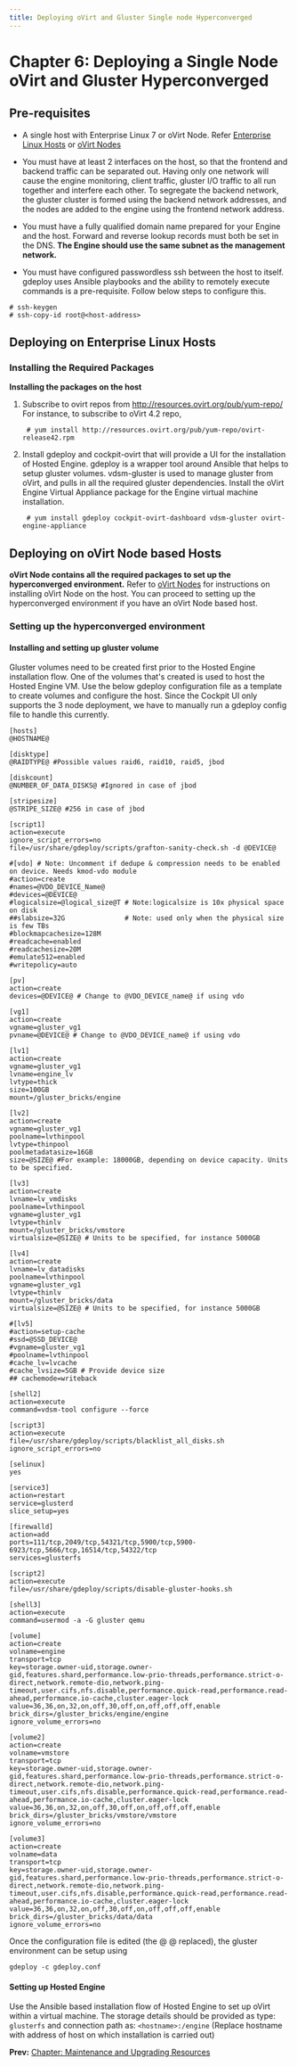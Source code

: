 ```yaml
---
title: Deploying oVirt and Gluster Single node Hyperconverged
---
```


# Chapter 6: Deploying a Single Node oVirt and Gluster Hyperconverged

## Pre-requisites

* A single host with  Enterprise Linux 7 or oVirt Node. Refer [Enterprise Linux Hosts](install-guide/chap-Enterprise_Linux_Hosts) or [oVirt Nodes](install-guide/chap-oVirt_Nodes)

* You must have at least 2 interfaces on the host, so that the frontend and backend traffic can be separated out. Having only one network will cause the engine monitoring, client traffic, gluster I/O traffic to all run together and interfere each other. To segregate the backend network, the gluster cluster is formed using the backend network addresses, and the nodes are added to the engine using the frontend network address.

* You must have a fully qualified domain name prepared for your Engine and the host. Forward and reverse lookup records must both be set in the DNS. **The Engine should use the same subnet as the management network.**

* You must have configured passwordless ssh between the host to itself. gdeploy uses Ansible playbooks and the ability to remotely execute commands is a pre-requisite.
Follow below steps to configure this.
```
# ssh-keygen
# ssh-copy-id root@<host-address>
```

## Deploying on Enterprise Linux Hosts

### Installing the Required Packages

**Installing the packages on the host**

1. Subscribe to ovirt repos from http://resources.ovirt.org/pub/yum-repo/
   For instance, to subscribe to oVirt 4.2 repo,

        # yum install http://resources.ovirt.org/pub/yum-repo/ovirt-release42.rpm

2. Install gdeploy and cockpit-ovirt that will provide a UI for the installation of Hosted Engine. gdeploy is a wrapper tool around Ansible that helps to setup gluster volumes. vdsm-gluster is used to manage gluster from oVirt, and pulls in all the required gluster dependencies. Install the oVirt Engine Virtual Appliance package for the Engine virtual machine installation.

        # yum install gdeploy cockpit-ovirt-dashboard vdsm-gluster ovirt-engine-appliance


## Deploying on oVirt Node based Hosts

**oVirt Node contains all the required packages to set up the hyperconverged environment.**
Refer to [oVirt Nodes](install-guide/chap-oVirt_Nodes) for instructions on installing oVirt Node on the host. You can proceed to setting up the hyperconverged environment if you have an oVirt Node based host.

### Setting up the hyperconverged environment

#### Installing and setting up gluster volume

Gluster volumes need to be created first prior to the Hosted Engine installation flow. One of the volumes that's created is used to host the Hosted Engine VM. Use the below gdeploy configuration file as a template to create volumes and configure the host.
Since the Cockpit UI only supports the 3 node deployment, we have to manually run a gdeploy config file to handle this currently.

```
[hosts]
@HOSTNAME@

[disktype]
@RAIDTYPE@ #Possible values raid6, raid10, raid5, jbod

[diskcount]
@NUMBER_OF_DATA_DISKS@ #Ignored in case of jbod

[stripesize]
@STRIPE_SIZE@ #256 in case of jbod

[script1]
action=execute
ignore_script_errors=no
file=/usr/share/gdeploy/scripts/grafton-sanity-check.sh -d @DEVICE@

#[vdo] # Note: Uncomment if dedupe & compression needs to be enabled on device. Needs kmod-vdo module
#action=create
#names=@VDO_DEVICE_Name@
#devices=@DEVICE@
#logicalsize=@logical_size@T # Note:logicalsize is 10x physical space on disk
##slabsize=32G               # Note: used only when the physical size is few TBs
#blockmapcachesize=128M
#readcache=enabled
#readcachesize=20M
#emulate512=enabled
#writepolicy=auto

[pv]
action=create
devices=@DEVICE@ # Change to @VDO_DEVICE_name@ if using vdo

[vg1]
action=create
vgname=gluster_vg1
pvname=@DEVICE@ # Change to @VDO_DEVICE_name@ if using vdo

[lv1]
action=create
vgname=gluster_vg1
lvname=engine_lv
lvtype=thick
size=100GB
mount=/gluster_bricks/engine

[lv2]
action=create
vgname=gluster_vg1
poolname=lvthinpool
lvtype=thinpool
poolmetadatasize=16GB
size=@SIZE@ #For example: 18000GB, depending on device capacity. Units to be specified.

[lv3]
action=create
lvname=lv_vmdisks
poolname=lvthinpool
vgname=gluster_vg1
lvtype=thinlv
mount=/gluster_bricks/vmstore
virtualsize=@SIZE@ # Units to be specified, for instance 5000GB

[lv4]
action=create
lvname=lv_datadisks
poolname=lvthinpool
vgname=gluster_vg1
lvtype=thinlv
mount=/gluster_bricks/data
virtualsize=@SIZE@ # Units to be specified, for instance 5000GB

#[lv5]
#action=setup-cache
#ssd=@SSD_DEVICE@
#vgname=gluster_vg1
#poolname=lvthinpool
#cache_lv=lvcache
#cache_lvsize=5GB # Provide device size
## cachemode=writeback

[shell2]
action=execute
command=vdsm-tool configure --force

[script3]
action=execute
file=/usr/share/gdeploy/scripts/blacklist_all_disks.sh
ignore_script_errors=no

[selinux]
yes

[service3]
action=restart
service=glusterd
slice_setup=yes

[firewalld]
action=add
ports=111/tcp,2049/tcp,54321/tcp,5900/tcp,5900-6923/tcp,5666/tcp,16514/tcp,54322/tcp
services=glusterfs

[script2]
action=execute
file=/usr/share/gdeploy/scripts/disable-gluster-hooks.sh

[shell3]
action=execute
command=usermod -a -G gluster qemu

[volume]
action=create
volname=engine
transport=tcp
key=storage.owner-uid,storage.owner-gid,features.shard,performance.low-prio-threads,performance.strict-o-direct,network.remote-dio,network.ping-timeout,user.cifs,nfs.disable,performance.quick-read,performance.read-ahead,performance.io-cache,cluster.eager-lock
value=36,36,on,32,on,off,30,off,on,off,off,off,enable
brick_dirs=/gluster_bricks/engine/engine
ignore_volume_errors=no

[volume2]
action=create
volname=vmstore
transport=tcp
key=storage.owner-uid,storage.owner-gid,features.shard,performance.low-prio-threads,performance.strict-o-direct,network.remote-dio,network.ping-timeout,user.cifs,nfs.disable,performance.quick-read,performance.read-ahead,performance.io-cache,cluster.eager-lock
value=36,36,on,32,on,off,30,off,on,off,off,off,enable
brick_dirs=/gluster_bricks/vmstore/vmstore
ignore_volume_errors=no

[volume3]
action=create
volname=data
transport=tcp
key=storage.owner-uid,storage.owner-gid,features.shard,performance.low-prio-threads,performance.strict-o-direct,network.remote-dio,network.ping-timeout,user.cifs,nfs.disable,performance.quick-read,performance.read-ahead,performance.io-cache,cluster.eager-lock
value=36,36,on,32,on,off,30,off,on,off,off,off,enable
brick_dirs=/gluster_bricks/data/data
ignore_volume_errors=no
```

Once the configuration file is edited (the @ @ replaced), the gluster environment can be setup using
```
gdeploy -c gdeploy.conf

```
#### Setting up Hosted Engine

Use the Ansible based installation flow of Hosted Engine to set up oVirt within a virtual machine. The storage details should be provided as type: ```glusterfs``` and connection path as: ```<hostname>:/engine``` (Replace hostname with address of host on which installation is carried out)

**Prev:**  [Chapter: Maintenance and Upgrading Resources ](chap-Maintenance_and_Upgrading_Resources) <br>



